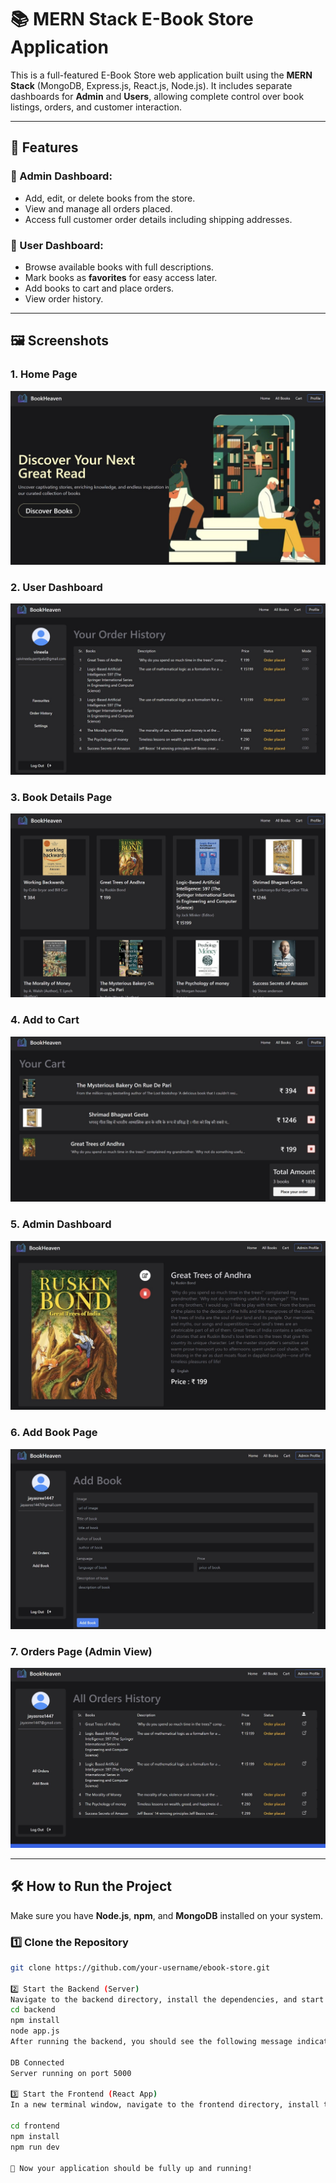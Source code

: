 # 📚 MERN Stack E-Book Store Application

This is a full-featured E-Book Store web application built using the **MERN Stack** (MongoDB, Express.js, React.js, Node.js). It includes separate dashboards for **Admin** and **Users**, allowing complete control over book listings, orders, and customer interaction.

---

## 🌟 Features

### 🔐 Admin Dashboard:
- Add, edit, or delete books from the store.
- View and manage all orders placed.
- Access full customer order details including shipping addresses.

### 👤 User Dashboard:
- Browse available books with full descriptions.
- Mark books as **favorites** for easy access later.
- Add books to cart and place orders.
- View order history.

---

## 🖼️ Screenshots

### 1. Home Page
![Home Page](./image/homepage.jpg)

### 2. User Dashboard
![User Dashboard](./image/userdashboard.jpg)

### 3. Book Details Page
![Book Details](./image/bookdetails.jpg)

### 4. Add to Cart
![Add to Cart](./image/addtocart.jpg)

### 5. Admin Dashboard
![Admin Dashboard](./image/admindashboard.jpg)

### 6. Add Book Page
![Add Book](./image/addbook.jpg)

### 7. Orders Page (Admin View)
![Orders Page](./image/orderpage(admin).jpg)

---

## 🛠️ How to Run the Project

Make sure you have **Node.js**, **npm**, and **MongoDB** installed on your system.

### 1️⃣ Clone the Repository
```bash
git clone https://github.com/your-username/ebook-store.git

2️⃣ Start the Backend (Server)
Navigate to the backend directory, install the dependencies, and start the server:
cd backend
npm install
node app.js
After running the backend, you should see the following message indicating that the database is connected and the server is running:

DB Connected
Server running on port 5000

3️⃣ Start the Frontend (React App)
In a new terminal window, navigate to the frontend directory, install the dependencies, and start the React app:

cd frontend
npm install
npm run dev

🚀 Now your application should be fully up and running!